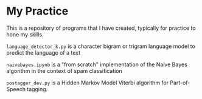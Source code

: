 # My Practice

This is a repository of programs that I have created, typically for practice to hone my skills.

`language_detector_k.py` is a character bigram or trigram language model to predict the language of a text

`naivebayes.ipynb` is a "from scratch" implementation of the Naive Bayes algorithm in the context of spam classification

`postagger_dev.py` is a Hidden Markov Model Viterbi algorithm for Part-of-Speech tagging.
